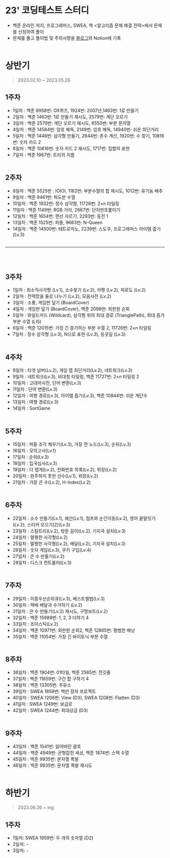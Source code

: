 # 23' 코딩테스트 스터디
- 백준 온라인 저지, 프로그래머스, SWEA, 책 <알고리즘 문제 해결 전략>에서 문제를 선정하여 풀이
- 문제를 풀고 풀이법 및 주의사항을 [블로그](https://pearliest.tistory.com/)와 Notion에 기록
<br></br>

# 상반기
> 2023.02.10 ~ 2023.05.26

## 1주차
- 1일차 : 백준 8958번: OX퀴즈, 1924번: 2007년,1463번: 1로 만들기
- 2일차 : 백준 1463번: 1로 만들기 재시도, 2579번: 계단 오르기
- 3일차 : 백준 2579번: 계단 오르기 재시도, 6550번: 부분 문자열
- 4일차 : 백준 14584번: 암호 해독, 2149번: 암호 해독, 14940번: 쉬운 최단거리
- 5일차 : 백준 1448번: 삼각형 만들기, 2644번: 촌수 계산, 1920번: 수 찾기, 10816번: 숫자 카드 2
- 6일차 : 백준 10816번: 숫자 카드 2 재시도, 1717번: 집합의 표현
- 7일차 : 백준 1967번: 트리의 지름
<br></br>

## 2주차
-  8일차 : 백준 5525번 : IOIOI, 1182번: 부분수열의 합 재시도, 1012번: 유기농 배추
-  9일차 : 백준 9461번: 파도반 수열
- 10일차 : 백준 1932번: 정수 삼각형, 11726번: 2×n 타일링
- 11일차 : 백준 1149번: RGB 거리, 2667번: 단지번호붙이기
- 12일차 : 백준 1654번: 랜선 자르기, 2293번: 동전 1
- 13일차 : 백준 1525번: 퍼즐, 9663번: N-Queen
- 14일차 : 백준 14500번: 테트로미노, 2239번: 스도쿠, 프로그래머스 아이템 줍기 (Lv.3)
<br></br>
-----
<br></br>

## 3주차
- 1일차 : 최소직사각형 (Lv.1), 소수찾기 (Lv.2), 카펫 (Lv.2), 피로도 (Lv.2)
- 2일차 : 전력망을 둘로 나누기 (Lv.2), 모음사전 (Lv.2)
- 3일차 : 소풍, 게임판 덮기 (BoardCover)
- 4일차 : 게임판 덮기 (BoardCover), 백준 2098번: 외판원 순회
- 5일차 : 와일드카드 (Wildcard), 삼각형 위의 최대 경로 (TrianglePath), 최대 증가 부분 수열 (LIS)
- 6일차 : 백준 12015번: 가장 긴 증가하는 부분 수열 2, 11726번: 2×n 타일링
- 7일차 : 정수 삼각형 (Lv.3), N으로 표현 (Lv.3), 등굣길 (Lv.3)
<br></br>

## 4주차
-  8일차 : 타겟 넘버(Lv.2), 게임 맵 최단거리(Lv.2), 네트워크(Lv.3)
-  9일차 : 네트워크(Lv.3), 비대칭 타일링, 백준 11727번: 2×n 타일링 2
- 10일차 : 고대어사전, 단어 변환(Lv.3)
- 11일차 : 단어 변환(Lv.3)
- 12일차 : 여행 경로(Lv.3), 아이템 줍기(Lv.3), 백준 10844번: 쉬운 계단수
- 13일차 : 여행 경로(Lv.3)
- 14일차 : SortGame
<br></br>

## 5주차
- 15일차 : 퍼즐 조각 채우기(Lv.3), 가장 먼 노드(Lv.3), 순위(Lv.3)
- 16일차 : 모의고사(Lv.1)
- 17일차 : 순위(Lv.3)
- 18일차 : 입국심사(Lv.3) 
- 19일차 : 더 맵게(Lv.2), 전화번호 목록(Lv.2), 위장(Lv.2)
- 20일차 : 완주하지 못한 선수(Lv.1), 위장(Lv.2)
- 21일차 : 가장 큰 수(Lv.2), H-Index(Lv.2)
<br></br>

## 6주차
- 22일차 : 소수 만들기(Lv.1), 예산(Lv.1), 점프와 순간이동(Lv.2), 영어 끝말잇기(Lv.2), 스티커 모으기(2)(Lv.3)
- 23일차 : 스킬트리(Lv.2), 방문 길이(Lv.2), 기지국 설치(Lv.3)
- 24일차 : 멀쩡한 사각형(Lv.2)
- 25일차 : 멀쩡한 사각형(Lv.2), 배달(Lv.2), 기지국 설치(Lv.3)
- 26일차 : 숫자 게임(Lv.3), 쿠키 구입(Lv.4)
- 27일차 : 큰 수 만들기(Lv.2)
- 28일차 : 디스크 컨트롤러(Lv.3)
<br></br>

## 7주차
- 29일차 : 이중우선순위큐(Lv.3), 베스트앨범(Lv.3)
- 30일차 : 택배 배달과 수거하기 (Lv.2)
- 31일차 : 큰 수 만들기(Lv.2) 재시도, 구명보트(Lv.2)
- 32일차 : 백준 15989번: 1, 2, 3 더하기 4
- 33일차 : 조이스틱(Lv.2)
- 34일차 : 백준 10971번: 외판원 순회2, 백준 12865번: 평범한 배낭
- 35일차 : 백준 11054번: 가장 긴 바이토닉 부분 수열
<br></br>

## 8주차
- 36일차 : 백준 1904번: 01타일, 백준 2565번: 전깃줄
- 37일차 : 백준 11659번: 구간 합 구하기 4
- 38일차 : 백준 13305번: 주유소
- 39일차 : SWEA 1859번: 백만 장자 프로젝트
- 40일차 : SWEA 1206번: View (D3), SWEA 1208번: Flatten (D3)
- 41일차 : SWEA 1249번: 보급로
- 42일차 : SWEA 1244번: 최대상금 (D3)
<br></br>

## 9주차
- 43일차 : 백준 1541번: 잃어버린 괄호
- 44일차 : 백준 4949번: 균형잡힌 세상, 백준 1874번: 스택 수열
- 45일차 : 백준 9935번: 문자열 폭발
- 46일차 : 백준 9935번: 문자열 폭발 재시도
<br></br>

# 하반기
> 2023.06.26 ~ ing

## 1주차
- 1일차: SWEA 1959번: 두 개의 숫자열 (D2)
- 2일차: -
- 3일차: -
  
